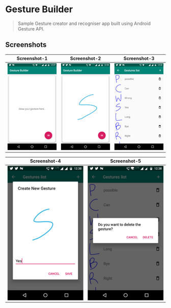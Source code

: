 # Gesture Builder

> Sample Gesture creator and recogniser app built using Android Gesture API.

## Screenshots

Screenshot-1 | Screenshot-2 | Screenshot-3
---|---|---
![Screenshot-1](./ART/screenshot-1.png) | ![Screenshot-2](./ART/screenshot-2.png) | ![Screenshot-3](./ART/screenshot-4.png)

Screenshot-4 | Screenshot-5 |
---|---
![Screenshot-4](./ART/screenshot-3.png) | ![Screenshot-5](./ART/screenshot-5.png) 
